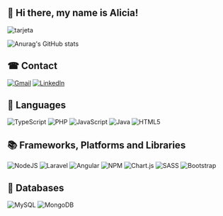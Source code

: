 ## 👋 Hi there, my name is Alicia!
![tarjeta](https://github.com/aliciafdezc/aliciafdezc/assets/113903151/041ce36f-a44f-4534-a7d2-33397ce8f010)

![Anurag's GitHub stats](https://github-readme-stats.vercel.app/api?username=aliciafdezc&show_icons=true&bg_color=DEG,321b4f,0d0915&text_color=ffffff&icon_color=ffcef3&title_color=d3affa&&border_radius=10&&hide_border=true&rank_icon=github)

## ☎ Contact

<a href="">![Gmail](https://img.shields.io/badge/Gmail-D14836?style=for-the-badge&logo=gmail&logoColor=white)</a>
<a href="">![LinkedIn](https://img.shields.io/badge/linkedin-%230077B5.svg?style=for-the-badge&logo=linkedin&logoColor=white)</a>


## 🦜 Languages

![TypeScript](https://img.shields.io/badge/typescript-%23007ACC.svg?style=for-the-badge&logo=typescript&logoColor=white)
![PHP](https://img.shields.io/badge/php-%23777BB4.svg?style=for-the-badge&logo=php&logoColor=white)
![JavaScript](https://img.shields.io/badge/javascript-%23323330.svg?style=for-the-badge&logo=javascript&logoColor=%23F7DF1E)
![Java](https://img.shields.io/badge/java-%23ED8B00.svg?style=for-the-badge&logo=openjdk&logoColor=white)
![HTML5](https://img.shields.io/badge/html5-%23E34F26.svg?style=for-the-badge&logo=html5&logoColor=white)


## 📚 Frameworks, Platforms and Libraries

![NodeJS](https://img.shields.io/badge/node.js-6DA55F?style=for-the-badge&logo=node.js&logoColor=white)
![Laravel](https://img.shields.io/badge/laravel-%23FF2D20.svg?style=for-the-badge&logo=laravel&logoColor=white)
![Angular](https://img.shields.io/badge/angular-%23DD0031.svg?style=for-the-badge&logo=angular&logoColor=white)
![NPM](https://img.shields.io/badge/NPM-%23CB3837.svg?style=for-the-badge&logo=npm&logoColor=white)
![Chart.js](https://img.shields.io/badge/chart.js-F5788D.svg?style=for-the-badge&logo=chart.js&logoColor=white)
![SASS](https://img.shields.io/badge/SASS-hotpink.svg?style=for-the-badge&logo=SASS&logoColor=white)
![Bootstrap](https://img.shields.io/badge/bootstrap-%238511FA.svg?style=for-the-badge&logo=bootstrap&logoColor=white)


## 💾 Databases

![MySQL](https://img.shields.io/badge/mysql-%2300f.svg?style=for-the-badge&logo=mysql&logoColor=white)
![MongoDB](https://img.shields.io/badge/MongoDB-%234ea94b.svg?style=for-the-badge&logo=mongodb&logoColor=white)
